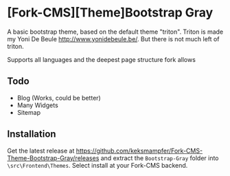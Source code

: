 # [Fork-CMS][Theme]Bootstrap Gray

A basic bootstrap theme, based on the default theme "triton". Triton is made my Yoni De Beule http://www.yonidebeule.be/. But there is not much left of triton.

Supports all languages and the deepest page structure fork allows

## Todo

* Blog (Works, could be better)
* Many Widgets
* Sitemap

## Installation

Get the latest release at https://github.com/keksmampfer/Fork-CMS-Theme-Bootstrap-Gray/releases and extract the `Bootstrap-Gray` folder into `\src\Frontend\Themes`. Select install at your Fork-CMS backend.

